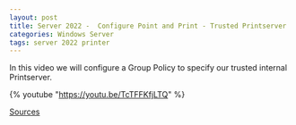 ```yaml
---
layout: post
title: Server 2022 -  Configure Point and Print - Trusted Printserver
categories: Windows Server
tags: server 2022 printer
---
```


In this video we will configure a Group Policy to specify our trusted internal Printserver.

{% youtube "https://youtu.be/TcTFFKfjLTQ" %}

[Sources](https://support.microsoft.com/en-gb/topic/kb5005652-manage-new-point-and-print-default-driver-installation-behavior-cve-2021-34481-873642bf-2634-49c5-a23b-6d8e9a302872)


